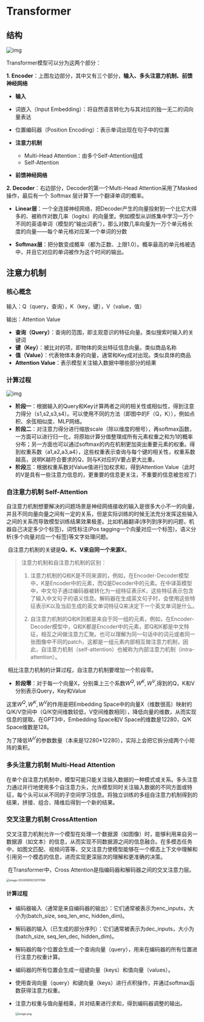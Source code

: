 # Transformer

## 结构

![img](../../imgs/1cf0950703fa5a5a157015b52295a942.png)

Transformer模型可以分为这两个部分：

**1. Encoder**：上图左边部分，其中又有三个部分，**输入、多头注意力机制、前馈神经网络**

- **输入**
- 词嵌入（Input Embedding）：将自然语言转化为与其对应的独一无二的词向量表达
  
-  位置编码器（Position Encoding）：表示单词出现在句子中的位置

- **注意力机制**
  - Multi-Head Attention：由多个Self-Attention组成
  - Self-Attention

- **前馈神经网络**

**2. Decoder**：右边部分，Decoder的第一个Multi-Head Attention采用了Masked操作，最后有一个 Softmax 层计算下一个翻译单词的概率。

- **Linear层**：一个全连接神经网络，把Decoder产生的向量投射到一个比它大得多的、被称作对数几率（logits）的向量里。例如模型从训练集中学习一万个不同的英语单词（模型的“输出词表”），那么对数几率向量为一万个单元格长度的向量——每个单元格对应某一个单词的分数

- **Softmax层**：把分数变成概率（都为正数、上限1.0）。概率最高的单元格被选中，并且它对应的单词被作为这个时间的输出。

## 注意力机制

### 核心概念

输入：Q（query，查询），K（key，键），V（value，值） 

输出：Attention Value

- **查询（Query）**：查询的范围，即主观意识的特征向量。类似搜索时输入的关键词
- **键（Key）**：被比对的项，即物体的突出特征信息向量。类似商品名称
- **值（Value）**：代表物体本身的向量，通常和Key成对出现。类似具体的商品
- **Attention Value**：表示模型关注输入数据中哪些部分的结果

### 计算过程

![img](../../imgs/d019a10f52f95145798e2659d6ed7cb6.png)

- **阶段一**：根据输入的Query和Key计算两者之间的相关性或相似性，得到注意力得分（s1,s2,s3,s4）。可以使用不同的方法（即图中的F（Q，K）），例如点积、余弦相似度、MLP网络。
- **阶段二**：对注意力得分进行缩放scale（除以维度的根号），再softmax函数，一方面可以进行归一化，将原始计算分值整理成所有元素权重之和为1的概率分布；另一方面也可以通过softmax的内在机制更加突出重要元素的权重。得到权重系数（a1,a2,a3,a4），这些权重表示查询与每个键的相关性，权重系数越高，说明K越符合要求的Q，则与K对应的V要占更大比重。
- **阶段三**：根据权重系数对Value值进行加权求和，得到Attention Value（此时的V是具有一些注意力信息的，更重要的信息更关注，不重要的信息被忽视了）

### 自注意力机制 Self-Attention

​	自注意力机制想要解决的问题场景是神经网络接收的输入是很多大小不一的向量，并且不同向量向量之间有一定的关系，但是实际训练的时候无法充分发挥这些输入之间的关系而导致模型训练结果效果极差。比如机器翻译(序列到序列的问题，机器自己决定多少个标签)，词性标注(Pos tagging一个向量对应一个标签)，语义分析(多个向量对应一个标签)等文字处理问题。

​	自注意力机制的关键是**Q、K、V来自同一个来源X**。

> 注意力机制和自注意力机制的区别：
>
> 1. 注意力机制的Q和K是不同来源的，例如，在Encoder-Decoder模型中，K是Encoder中的元素，而Q是Decoder中的元素。在中译英模型中，中文句子通过编码器被转化为一组特征表示K，这些特征表示包含了输入中文句子的语义信息。解码器在生成英文句子时，会使用这些特征表示K以及当前生成的英文单词特征Q来决定下一个英文单词是什么。
>
> 2. 自注意力机制的Q和K则都是来自于同一组的元素，例如，在Encoder-Decoder模型中，Q和K都是Encoder中的元素，即Q和K都是中文特征，相互之间做注意力汇聚。也可以理解为同一句话中的词元或者同一张图像中不同的patch，这都是一组元素内部相互做注意力机制，因此，自注意力机制（self-attention）也被称为内部注意力机制（intra-attention）。

​	相比注意力机制的计算过程，自注意力机制要增加一个阶段零。

- **阶段零**：对于每一个向量X，分别乘上三个系数$W^Q,W^K,W^V$,得到的Q，K和V分别表示Query，Key和Value

这里$W^Q,W^K,W^V$的作用是把Embedding Space中的向量X（维数很高）映射的Q/K/V空间中（Q/K空间维数较低，V空间维数相同），降低向量的维数，从而实现信息的提取。在GPT3中，Embedding Space和V Space的维数是12280，Q/K Space维数是128。

为了降低$W^V$的参数数量（本来是12280*12280），实际上会把它拆分成两个小矩阵的乘积。

### 多头注意力机制 Multi-Head Attention

​	在单个自注意力机制中，模型可能只能关注输入数据的一种模式或关系。多头注意力通过并行地使用多个自注意力头，允许模型同时关注输入数据的不同方面或特征，每个头可以从不同的子空间学习信息。将独立训练的多组自注意力机制得到的结果，拼接、组合、降维后得到一个新的结果。

### 交叉注意力机制 CrossAttention

​	交叉注意力机制允许一个模型在处理一个数据源（如图像）时，能够利用来自另一数据源（如文本）的信息，从而实现不同数据源之间的信息融合。在多模态任务中，如图文匹配、视频问答等，交叉注意力使模型能够在一个模态上下文中理解和引用另一个模态的信息，进而实现更深层次的理解和更准确的决策。

​	在Transformer中，Cross Attention是指编码器和解码器之间的交叉注意力层。

<img src="../../imgs/image-20240909223017066.png" alt="image-20240909223017066" style="zoom:50%;" />

#### 计算过程

- 编码器输入（通常是来自编码器的输出）：它们通常被表示为enc_inputs，大小为(batch_size, seq_len_enc, hidden_dim)。

- 解码器的输入（已生成的部分序列）：它们通常被表示为dec_inputs，大小为(batch_size, seq_len_dec, hidden_dim)。

- 解码器的每个位置会生成一个查询向量（query），用来在编码器的所有位置进行注意力权重计算。

- 编码器的所有位置会生成一组键向量（keys）和值向量（values）。

- 使用查询向量（query）和键向量（keys）进行点积操作，并通过softmax函数获得注意力权重。

- 注意力权重与值向量相乘，并对结果进行求和，得到编码器调整的输出。

  <img src="../../imgs/c45e411ddf0643ec959805b26c0a48ce.png" alt="image.png" style="zoom: 50%;" />